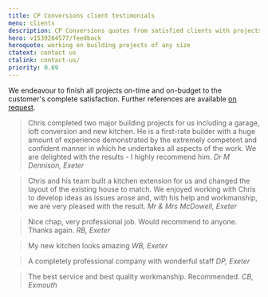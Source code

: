 ```yaml
---
title: CP Conversions client testimonials
menu: clients
description: CP Conversions quotes from satisfied clients with projects completed on-time and on-budget.
hero: v1539264577/feedback
heroquote: working on building projects of any size
ctatext: contact us
ctalink: contact-us/
priority: 0.69
---
```


We endeavour to finish all projects on-time and on-budget to the customer's complete satisfaction. Further references are available [on request]([root]contact-us/).

> Chris completed two major building projects for us including a garage, loft conversion and new kitchen. He is a first-rate builder with a huge amount of experience demonstrated by the extremely competent and confident manner in which he undertakes all aspects of the work. We are delighted with the results - I highly recommend him.
> <cite>Dr M Dennison, Exeter</cite>

> Chris and his team built a kitchen extension for us and changed the layout of the existing house to match. We enjoyed working with Chris to develop ideas as issues arose and, with his help and workmanship, we are very pleased with the result.
> <cite>Mr & Mrs McDowell, Exeter</cite>

> Nice chap, very professional job. Would recommend to anyone. Thanks again.
> <cite>RB, Exeter</cite>

> My new kitchen looks amazing
> <cite>WB, Exeter</cite>

> A completely professional company with wonderful staff
> <cite>DP, Exeter</cite>

> The best service and best quality workmanship. Recommended.
> <cite>CB, Exmouth</cite>
